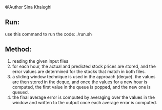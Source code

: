 @Author Sina Khaleghi

## Run:
use this command to run the code: ./run.sh

## Method:
1) reading the given input files
2) for each hour, the actual and predicted stock prices are stored, and the error values are determined for the stocks that match in both files. 
3) a sliding window technique is used in the approach (deque). the values are then stored in the deque, and once the values for a new hour is computed, the first value in the queue is popped, and the new one is queued.
4) the final average error is computed by averaging over the values in the window and written to the output once each average error is computed.